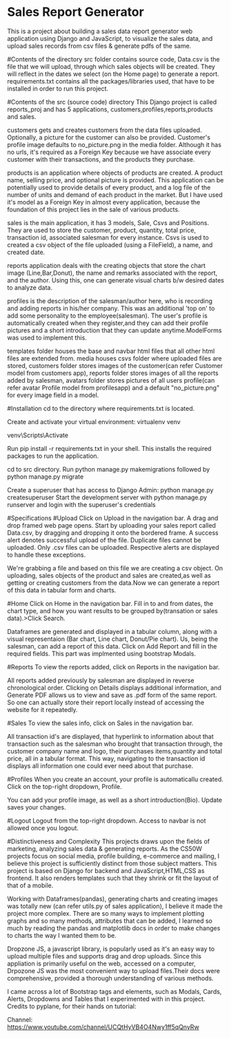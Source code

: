 # Sales Report Generator
This is a project about building a sales data report generator web application using Django and JavaScript, to visualize the sales data, and upload sales records from csv files & generate pdfs of the same.

#Contents of the directory
src folder contains source code, Data.csv is the file that we will upload, through which sales objects will be created. They will reflect in the dates we select (on the Home page) to generate a report. requirements.txt contains all the packages/libraries used, that have to be installed in order to run this project.

#Contents of the src (source code) directory
This Django project is called reports_proj and has 5 applications, customers,profiles,reports,products and sales.

customers gets and creates customers from the data files uploaded. Optionally, a picture for the customer can also be provided. Customer's profile image defaults to no_picture.png in the media folder. Although it has no urls, it's required as a Foreign Key because we have associate every customer with their transactions, and the products they purchase.

products is an application where objects of products are created. A product name, selling price, and optional picture is provided. This application can be potentially used to provide details of every product, and a log file of the number of units and demand of each product in the market. But I have used it's model as a Foreign Key in almost every application, because the foundation of this project lies in the sale of various products.

sales is the main application, it has 3 models, Sale, Csvs and Positions. They are used to store the customer, product, quantity, total price, transaction id, associated salesman for every instance. Csvs is used to created a csv object of the file uploaded (using a FileField), a name, and created date.

reports application deals with the creating objects that store the chart image (Line,Bar,Donut), the name and remarks associated with the report, and the author. Using this, one can generate visual charts b/w desired dates to analyze data.

profiles is the description of the salesman/author here, who is recording and adding reports in his/her company. This was an additional 'top on' to add some personality to the employee(salesman). The user's profile is automatically created when they register,and they can add their profile pictures and a short introduction that they can update anytime.ModelForms was used to implement this.

templates folder houses the base and navbar html files that all other html files are extended from. media houses csvs folder where uploaded files are stored, customers folder stores images of the customer(can refer Customer model from customers app), reports folder stores images of all the reports added by salesman, avatars folder stores pictures of all users profile(can refer avatar Profile model from profilesapp) and a default "no_picture.png" for every image field in a model.

#Installation
cd to the directory where requirements.txt is located.

Create and activate your virtual environment: virtualenv venv

venv\Scripts\Activate

Run pip install -r requirements.txt in your shell. This installs the required packages to run the application.

cd to src directory. Run python manage.py makemigrations followed by python manage.py migrate

Create a superuser that has access to Django Admin: python manage.py createsuperuser Start the development server with python manage.py runserver and login with the superuser's credentials

#Specifications
#Upload
Click on Upload in the navigation bar. A drag and drop framed web page opens. Start by uploading your sales report called Data.csv, by dragging and dropping it onto the bordered frame. A success alert denotes successful upload of the file. Duplicate files cannot be uploaded. Only .csv files can be uploaded. Respective alerts are displayed to handle these exceptions.

We're grabbing a file and based on this file we are creating a csv object. On uploading, sales objects of the product and sales are created,as well as getting or creating customers from the data.Now we can generate a report of this data in tabular form and charts.

#Home
Click on Home in the navigation bar. Fill in to and from dates, the chart type, and how you want results to be grouped by(transation or sales data).>Click Search.

Dataframes are generated and displayed in a tabular column, along with a visual representaion (Bar chart, Line chart, Donut/Pie chart). Us, being the salesman, can add a report of this data. Click on Add Report and fill in the required fields. This part was implmented using bootstrap Modals.

#Reports
To view the reports added, click on Reports in the navigation bar.

All reports added previously by salesman are displayed in reverse chronological order. Clicking on Details displays additional information, and Generate PDF allows us to view and save as .pdf form of the same report. So one can actually store their report locally instead of accessing the website for it repeatedly.

#Sales
To view the sales info, click on Sales in the navigation bar.

All transaction id's are displayed, that hyperlink to information about that transaction such as the salesman who brought that transaction through, the customer company name and logo, their purchases items,quantity and total price, all in a tabular format. This way, navigating to the transaction id displays all information one could ever need about that purchase.

#Profiles
When you create an account, your profile is automaticallu created. Click on the top-right dropdown, Profile.

You can add your profile image, as well as a short introduction(Bio). Update saves your changes.

#Logout
Logout from the top-right dropdown. Access to navbar is not allowed once you logout.

#Distinctiveness and Complexity
This projects draws upon the fields of marketing, analyzing sales data & generating reports. As the CS50W projects focus on social media, profile building, e-commerce and mailing, I believe this project is sufficiently distinct from those subject matters. This project is based on Django for backend and JavaScript,HTML,CSS as frontend. It also renders templates such that they shrink or fit the layout of that of a mobile.

Working with Dataframes(pandas), generating charts and creating images was totally new (can refer utils.py of sales application), I believe it made the project more complex. There are so many ways to implement plotting graphs and so many methods, attributes that can be added, I learned so much by reading the pandas and matplotlib docs in order to make changes to charts the way I wanted them to be.

Dropzone JS, a javascript library, is popularly used as it's an easy way to upload multiple files and supports drag and drop uploads. Since this appliation is primarily useful on the web, accessed on a computer, Drpozone JS was the most convenient way to upload files.Their docs were comprehensive, provided a thorough understanding of various methods.

I came across a lot of Bootstrap tags and elements, such as Modals, Cards, Alerts, Dropdowns and Tables that I experimented with in this project.
Credits to pyplane, for their hands on tutorial:

Channel: https://www.youtube.com/channel/UCQtHyVB4O4Nwy1ff5qQnyRw

